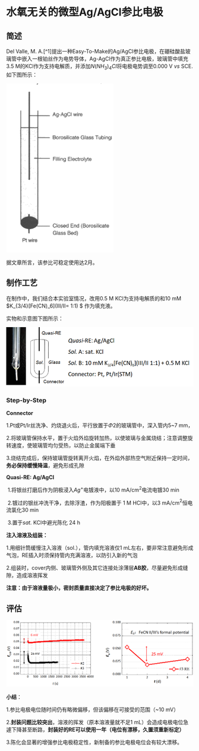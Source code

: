 # 水氧无关的微型Ag/AgCl参比电极

## 简述

Del Valle, M. A.[^1]提出一种Easy-To-Make的Ag/AgCl参比电极，在硼硅酸盐玻璃管中嵌入一根铂丝作为电势导体，Ag-AgCl作为真正参比电极，玻璃管中填充3.5 M的KCl作为支持电解质，并添加$N(NH_3)_4Cl$将电极电势调至0.000 V *vs* SCE. 如下图所示：

![image-20200901165548569](glassSealedSilverReferenceElectrode.assets/image-20200901165548569.png)

据文章所言，该参比可稳定使用达2月。

## 制作工艺

在制作中，我们结合本实验室情况，改用0.5 M KCl为支持电解质的和10 mM $K_{3/4}[Fe(CN)_6](III/II= 1:1) $ 作为填充液。

实物和示意图下图所示：

![image-20200901170702202](glassSealedSilverReferenceElectrode.assets/image-20200901170702202.png)

### Step-by-Step

**Connector**

​	1.Pt或Pt/Ir丝洗净、灼烧退火后，平行放置于*Φ*2的玻璃管中，深入管内5~7 mm，

​	2.将玻璃管保持水平，置于火焰外焰旋转加热，以使玻璃与金属烧结；注意调整旋转速度，使玻璃管均匀受热，以防止金属端下垂

​	3.烧结完成后，保持玻璃管旋转离开火焰，在外焰外部热空气附近保持一定时间，**务必保持缓慢降温**，避免形成孔隙

**Quasi-RE: Ag/AgCl**

​	1.将银丝打磨后作为阴极浸入$Ag^+$电镀液中，以10 mA/cm$^2$电流电镀30 min

​	2.镀过的银丝冲洗干净，去除浮渣，作为阳极置于 1 M HCl中，以3 mA/cm$^2$恒电流氯化30 min

​	3.置于*sat.* KCl中避光陈化 24 h

**注入溶液及组装：**

1.用细针筒缓慢注入溶液（sol.），管内填充溶液仅1 mL左右，要非常注意避免形成气泡，RE插入时须保持管内充满溶液，以防引入新的气泡

2.组装时，cover内侧、玻璃管外侧及其它连接处涂薄层**AB胶**，尽量避免形成缝隙，造成溶液挥发

**注意：由于溶液量极小，密封质量直接决定了参比电极的好坏。**



## 评估

![image-20200901172405162](glassSealedSilverReferenceElectrode.assets/image-20200901172405162.png)

**小结**：

1.参比电极电位随时间仍有略微偏移，但该偏移在可接受的范围（~10 mV）

2.**封装问题比较突出**，溶液的挥发（原本溶液量就不足1 mL）会造成电极电位急遽下降甚至断路，**封装好的RE可以使用一年（电位有漂移，久置须重新标定）**

3.陈化会显著的增强参比电极稳定性，新制备的参比电极电位会有较大漂移。
